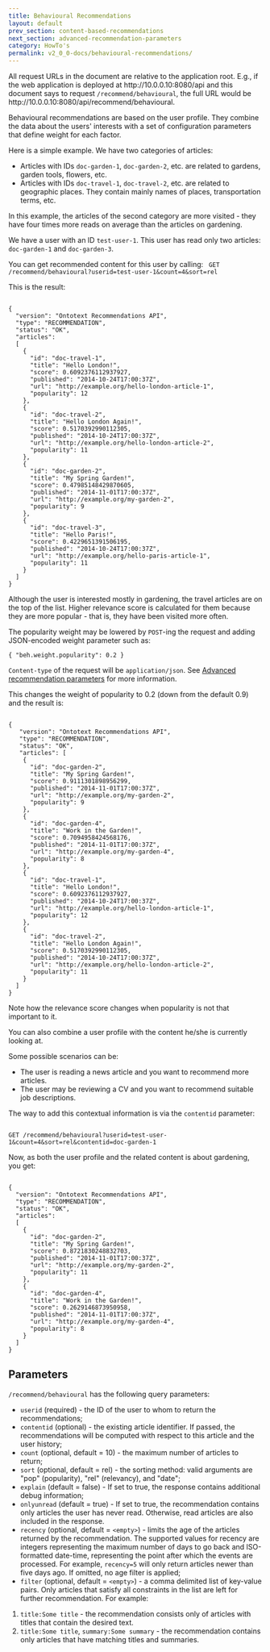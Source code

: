 ```yaml
---
title: Behavioural Recommendations
layout: default
prev_section: content-based-recommendations
next_section: advanced-recommendation-parameters
category: HowTo's
permalink: v2_0_0-docs/behavioural-recommendations/
---
```

<div class="info-badge">All request URLs in the document are relative to the application root. E.g., if the web application is deployed at http://10.0.0.10:8080/api and this document says to request <code>/recommend/behavioural</code>, the full URL would be http://10.0.0.10:8080/api/recommend/behavioural.</div>

Behavioural recommendations are based on the user profile. They combine the data about the users' interests with a set of configuration parameters that define weight for each factor.

Here is a simple example.
We have two categories of articles:

- Articles with IDs `doc-garden-1`, `doc-garden-2`, etc. are related to gardens, garden tools, flowers, etc.
- Articles with IDs `doc-travel-1`, `doc-travel-2`, etc. are related to geographic places. They contain mainly names of places, transportation terms, etc.

In this example, the articles of the second category are more visited - they have four times more reads on average than the articles on gardening.

We have a user with an ID `test-user-1`. This user has read only two articles: `doc-garden-1` and `doc-garden-3`.

You can get recommended content for this user by calling:
<code>
GET /recommend/behavioural?userid=test-user-1&count=4&sort=rel
</code>

This is the result:
<pre><code>
{
  "version": "Ontotext Recommendations API",
  "type": "RECOMMENDATION",
  "status": "OK",
  "articles":
  [
    {
      "id": "doc-travel-1",
      "title": "Hello London!",
      "score": 0.6092376112937927,
      "published": "2014-10-24T17:00:37Z",
      "url": "http://example.org/hello-london-article-1",
      "popularity": 12
    },
    {
      "id": "doc-travel-2",
      "title": "Hello London Again!",
      "score": 0.5170392990112305,
      "published": "2014-10-24T17:00:37Z",
      "url": "http://example.org/hello-london-article-2",
      "popularity": 11
    },
    {
      "id": "doc-garden-2",
      "title": "My Spring Garden!",
      "score": 0.47985148429870605,
      "published": "2014-11-01T17:00:37Z",
      "url": "http://example.org/my-garden-2",
      "popularity": 9
    },
    {
      "id": "doc-travel-3",
      "title": "Hello Paris!",
      "score": 0.4229651391506195,
      "published": "2014-10-24T17:00:37Z",
      "url": "http://example.org/hello-paris-article-1",
      "popularity": 11
    }
  ]
}
</code></pre>

Although the user is interested mostly in gardening, the travel articles are on the top of the list. Higher relevance score is calculated for them because they are more popular - that is, they have been visited more often.

The popularity weight may be lowered by `POST`-ing the request and adding JSON-encoded weight parameter such as:

`{ "beh.weight.popularity": 0.2 }`


`Content-type` of the request will be `application/json`. See [Advanced recommendation parameters](/recommend-pub-docs/v2_0_0-docs/advanced-recommendation-parameters/) for more information.

This changes the weight of popularity to 0.2 (down from the default 0.9) and the result is:

<pre><code>
{
   "version": "Ontotext Recommendations API",
   "type": "RECOMMENDATION",
   "status": "OK",
   "articles": [
    {
      "id": "doc-garden-2",
      "title": "My Spring Garden!",
      "score": 0.9111301898956299,
      "published": "2014-11-01T17:00:37Z",
      "url": "http://example.org/my-garden-2",
      "popularity": 9
    },
    {
      "id": "doc-garden-4",
      "title": "Work in the Garden!",
      "score": 0.7094958424568176,
      "published": "2014-11-01T17:00:37Z",
      "url": "http://example.org/my-garden-4",
      "popularity": 8
    },
    {
      "id": "doc-travel-1",
      "title": "Hello London!",
      "score": 0.6092376112937927,
      "published": "2014-10-24T17:00:37Z",
      "url": "http://example.org/hello-london-article-1",
      "popularity": 12
    },
    {
      "id": "doc-travel-2",
      "title": "Hello London Again!",
      "score": 0.5170392990112305,
      "published": "2014-10-24T17:00:37Z",
      "url": "http://example.org/hello-london-article-2",
      "popularity": 11
    }
  ]
}
</code></pre>

Note how the relevance score changes when popularity is not that important to it.

You can also combine a user profile with the content he/she is currently looking at.

Some possible scenarios can be:

- The user is reading a news article and you want to recommend more articles.
- The user may be reviewing a CV and you want to recommend suitable job descriptions.

The way to add this contextual information is via the `contentid` parameter:

<code>
GET /recommend/behavioural?userid=test-user-1&amp;count=4&amp;sort=rel&amp;contentid=doc-garden-1
</code>


Now, as both the user profile and the related content is about gardening, you get:

<pre><code>
{
  "version": "Ontotext Recommendations API",
  "type": "RECOMMENDATION",
  "status": "OK",
  "articles":
  [
    {
      "id": "doc-garden-2",
      "title": "My Spring Garden!",
      "score": 0.8721830248832703,
      "published": "2014-11-01T17:00:37Z",
      "url": "http://example.org/my-garden-2",
      "popularity": 11
    },
    {
      "id": "doc-garden-4",
      "title": "Work in the Garden!",
      "score": 0.2629146873950958,
      "published": "2014-11-01T17:00:37Z",
      "url": "http://example.org/my-garden-4",
      "popularity": 8
    }
  ]
}
</code></pre>

## Parameters

`/recommend/behavioural` has the following query parameters:

- `userid` (required) - the ID of the user to whom to return the recommendations;
- `contentid` (optional) - the existing article identifier. If passed, the recommendations will be computed with respect to this article and the user history;
- `count` (optional, default = 10) - the maximum number of articles to return;
- `sort` (optional, default = rel) - the sorting method: valid arguments are "pop" (popularity), "rel" (relevancy), and "date";
- `explain` (default = false) - If set to true, the response contains additional debug information;
- `onlyunread` (default = true) - If set to true, the recommendation contains only articles the user has never read. Otherwise, read articles are also included in the response.
- `recency` (optional, default = `<empty>`) - limits the age of the articles returned by the recommendation. The supported values for recency are integers representing the maximum number of days to go back and ISO-formatted date-time, representing the point after which the events are processed. For example, `recency=5` will only return articles newer than five days ago. If omitted, no age filter is applied;
- `filter` (optional, default = `<empty>`) - a comma delimited list of key-value pairs. Only articles that satisfy all constraints in the list are left for further recommendation. For example:
1. `title:Some title` - the recommendation consists only of articles with titles that contain the desired text.
2. `title:Some title`, `summary:Some summary` - the recommendation contains only articles that have matching titles and summaries.
